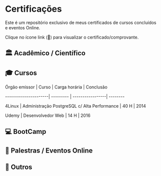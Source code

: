 # Certificações

Este é um repositório exclusivo de meus certificados de cursos concluídos e eventos Online.

Clique no ícone link (:link:) para visualizar o certificado/comprovante.



## 🏛 Acadêmico / Científico









## 🎓 Cursos

Órgão emissor | Curso | Carga horária | Conclusão

----------------------| --------- | -----------------| --------

4Linux | Administração PostgreSQL c/ Alta Performance | 40 H   | 2014

Udemy | Desenvolvedor Web |  14 H | 2016



## :computer: BootCamp







## 💬 Palestras / Eventos Online







## 🎲 Outros
